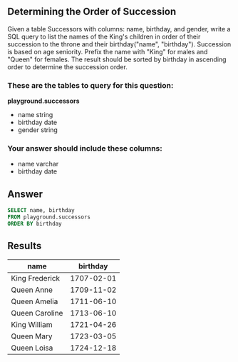 ## Determining the Order of Succession
 
Given a table Successors with columns: name, birthday, and gender, write a SQL query to list the names of the King's children in order of their succession to the throne and their birthday("name", "birthday"). Succession is based on age seniority. Prefix the name with "King" for males and "Queen" for females. The result should be sorted by birthday in ascending order to determine the succession order.

### These are the tables to query for this question:
**playground.successors**
- name string
- birthday date
- gender string
### Your answer should include these columns:
- name varchar
- birthday date

## Answer
```sql
SELECT name, birthday
FROM playground.successors
ORDER BY birthday
```

## Results
| name           | birthday   |
|----------------|------------|
| King Frederick | 1707-02-01 |
| Queen Anne     | 1709-11-02 |
| Queen Amelia   | 1711-06-10 |
| Queen Caroline | 1713-06-10 |
| King William   | 1721-04-26 |
| Queen Mary     | 1723-03-05 |
| Queen Loisa    | 1724-12-18 |